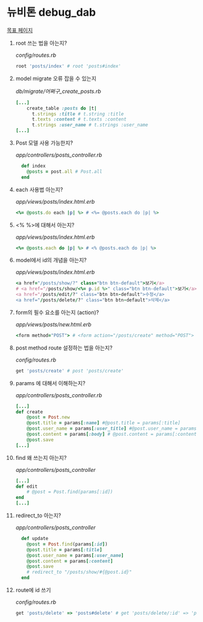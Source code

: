 # 뉴비톤 debug_dab

[목표 페이지](https://cryptic-ravine-15284.herokuapp.com)

1. root 쓰는 법을 아는지?

   *config/routes.rb*

   ```ruby
   root 'posts/index' # root 'posts#index'
   ```

2. model migrate 오류 잡을 수 있는지

   *db/migrate/어쩌구_create_posts.rb*

   ```ruby
   [...]
       create_table :posts do |t| 
         t.strings :title # t.string :title
         t.texts :content # t.texts :content
         t.strings :user_name # t.strings :user_name
   [...]
   ```

3. Post 모델 사용 가능한지?

   *app/controllers/posts_controller.rb*

   ```ruby
     def index
       @posts = post.all # Post.all 
     end
   ```

4. each 사용법 아는지?

   *app/views/posts/index.html.erb*

   ```ruby
   <%= @posts.do each |p| %> # <%= @posts.each do |p| %>
   ```

5. <% %>에 대해서 아는지?

   *app/views/posts/index.html.erb*

   ```ruby
   <%= @posts.each do |p| %> # <% @posts.each do |p| %>
   ```

6. model에서 id의 개념을 아는지?

   *app/views/posts/index.html.erb*

   ```ruby
   <a href="/posts/show/?" class="btn btn-default">보기</a>
   # <a href="/posts/show/<%= p.id %>" class="btn btn-default">보기</a>
   <a href="/posts/edit/?" class="btn btn-default">수정</a>
   <a href="/posts/delete/?" class="btn btn-default">삭제</a>
   ```

7. form의 필수 요소를 아는지 (action)?

   *app/views/posts/new.html.erb*

   ```ruby
   <form method="POST"> # <form action="/posts/create" method="POST">
   ```

8. post method route 설정하는 법을 아는지?

   *config/routes.rb*

   ```ruby
   get 'posts/create' # post 'posts/create'
   ```

9. params 에 대해서 이해하는지?

   *app/controllers/posts_controller.rb*

   ```ruby
   [...]
   def create
       @post = Post.new
       @post.title = params[:name] #@post.title = params[:title]
       @post.user_name = params[:user_title] #@post.user_name = params[:user_name]
       @post.content = params[:body] # @post.content = params[:content]
       @post.save
   [...]
   ```

10. find 왜 쓰는지 아는지?

    *app/controllers/posts_controller*

    ```ruby
    [...]
    def edit
        # @post = Post.find(params[:id])
    end
    [...]
    ```

11. redirect_to 아는지?

    *app/controllers/posts_controller*

    ```ruby
      def update
        @post = Post.find(params[:id])
        @post.title = params[:title]
        @post.user_name = params[:user_name]
        @post.content = params[:content]
        @post.save
        # redirect_to "/posts/show/#{@post.id}"
      end
    ```

12. route에 id 쓰기

    *config/routes.rb*

    ```ruby
    get 'posts/delete' => 'posts#delete' # get 'posts/delete/:id' => 'posts#delete'
    ```